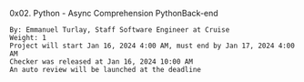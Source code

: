 0x02. Python - Async Comprehension
PythonBack-end

    By: Emmanuel Turlay, Staff Software Engineer at Cruise
    Weight: 1
    Project will start Jan 16, 2024 4:00 AM, must end by Jan 17, 2024 4:00 AM
    Checker was released at Jan 16, 2024 10:00 AM
    An auto review will be launched at the deadline
